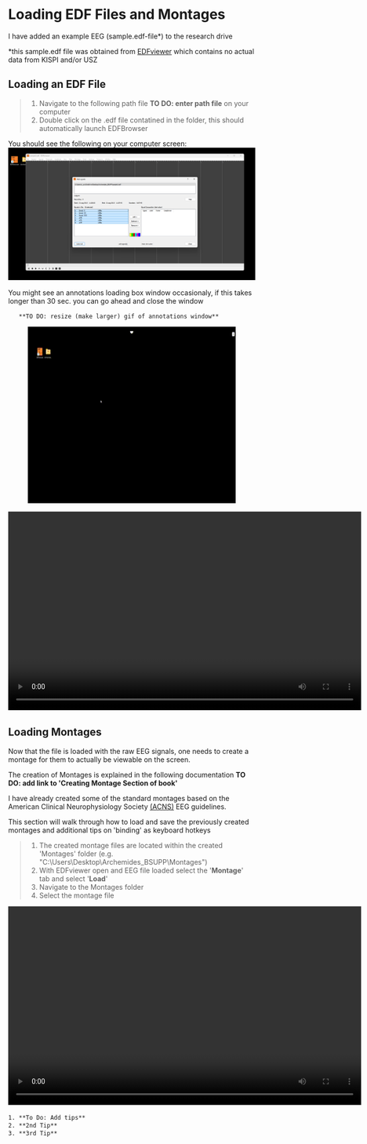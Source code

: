 # Loading EDF Files and Montages


I have added an example EEG (sample.edf-file*) to the research drive

  *this sample.edf file was obtained from [EDFviewer](https://kostasrotas.mysch.gr/edfviewer/samples.zip "EDF Viewer") which contains no actual data from KISPI and/or USZ

## Loading an EDF File
> 1. Navigate to the following path file **TO DO: enter path file** on your computer
> 2. Double click on the .edf file contatined in the folder, this should automatically launch EDFBrowser
        
  You should see the following on your computer screen:
  ![EDFBrowserLaunch](images\edf-launch.png "EDFLaunch")
  <figcaption>
  You might see an annotations loading box window occasionaly, if this takes longer than 30 sec. you can go ahead and close the window
  </figcaption>
  
       **TO DO: resize (make larger) gif of annotations window**

[code below works/straight forward markdown]: #
<!-- ![Launching EDFviewer gif](edflaunch.webp "EDFLaunch") -->

<figure>
    <img src="images\edf-launch.gif"
         alt="edf-launch.gif"
         width="639" height="360">
</figure>

<video width="720" height="405" autoplay controls>
    <source src="images\edf-launch.mp4" 
    type="video/mp4">
</video>
       
## Loading Montages

Now that the file is loaded with the raw EEG signals, one needs to create a montage for them to actually be viewable on the screen.  

The creation of Montages is explained in the following documentation  **TO DO: add link to 'Creating Montage Section of book'**  

I have already created some of the standard montages based on the American Clinical Neurophysiology Society [(ACNS)](https://www.acns.org/UserFiles/file/EEGGuideline3Montage.pdf "ACNS") EEG guidelines.  

This section will walk through how to load and save the previously created montages and additional tips on 'binding' as keyboard hotkeys

>  1. The created montage files are located within the created 'Montages' folder (e.g. "C:\Users\Desktop\Archemides_BSUPP\Montages")
>  2. With EDFviewer open and EEG file loaded select the '**Montage**' tab and select '**Load**'
>  3. Navigate to the Montages folder
>  4. Select the montage file

<video width="720" height="405" autoplay controls>
    <source src="images\edf-montages.mp4" 
    type="video/mp4">
</video>


```{tip} text
1. **To Do: Add tips**
2. **2nd Tip**
3. **3rd Tip**
```


